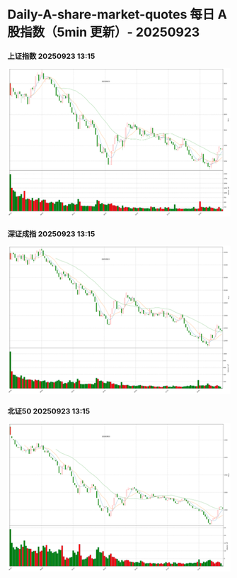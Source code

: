 
# Daily-A-share-market-quotes 每日 A 股指数（5min 更新）- 20250923

### 上证指数 20250923 13:15
![](./fig/2025/9/20250923-sh000001.png)

### 深证成指 20250923 13:15
![](./fig/2025/9/20250923-sz399001.png)

### 北证50 20250923 13:15
![](./fig/2025/9/20250923-bj899050.png)
